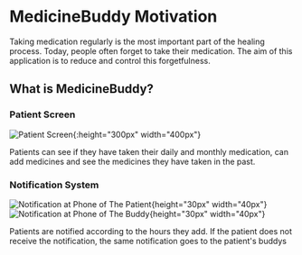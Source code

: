 # MedicineBuddy Motivation
Taking medication regularly is the most important part of the healing process. Today, people often forget to take their medication. The aim of this application is to reduce and control this forgetfulness.

## What is MedicineBuddy?

### Patient Screen
![Patient Screen](https://github.com/AliCanlier1/MedicineBuddy/assets/114236364/2ba49b2a-2624-482c-8821-ba22b0e98ef1){:height="300px" width="400px"}

Patients can see if they have taken their daily and monthly medication, can add medicines and see the medicines they have taken in the past.

### Notification System
![Notification at Phone of The Patient](https://github.com/AliCanlier1/MedicineBuddy/assets/114236364/5027bc59-ad99-4568-b63c-647534f06f00){height="30px" width="40px"}
![Notification at Phone of The Buddy](https://github.com/AliCanlier1/MedicineBuddy/assets/114236364/7ea49d06-d196-4c24-b994-7282777cc1ad){height="30px" width="40px"}

Patients are notified according to the hours they add. If the patient does not receive the notification, the same notification goes to the patient's buddys

